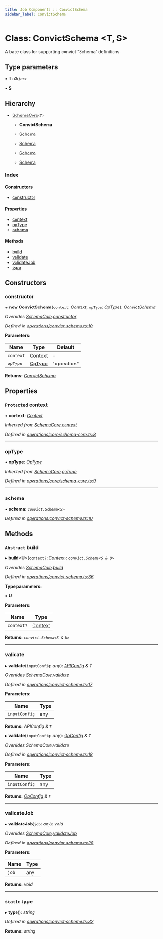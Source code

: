 ```yaml
---
title: Job Components :: ConvictSchema
sidebar_label: ConvictSchema
---
```


# Class: ConvictSchema <**T, S**>

A base class for supporting convict "Schema" definitions

## Type parameters

▪ **T**: *`Object`*

▪ **S**

## Hierarchy

* [SchemaCore](schemacore.md)‹*`T`*›

  * **ConvictSchema**

  * [Schema](schema.md)

  * [Schema](schema.md)

  * [Schema](schema.md)

  * [Schema](schema.md)

### Index

#### Constructors

* [constructor](convictschema.md#constructor)

#### Properties

* [context](convictschema.md#protected-context)
* [opType](convictschema.md#optype)
* [schema](convictschema.md#schema)

#### Methods

* [build](convictschema.md#abstract-build)
* [validate](convictschema.md#validate)
* [validateJob](convictschema.md#validatejob)
* [type](convictschema.md#static-type)

## Constructors

###  constructor

\+ **new ConvictSchema**(`context`: *[Context](../interfaces/context.md)*, `opType`: *[OpType](../overview.md#optype)*): *[ConvictSchema](convictschema.md)*

*Overrides [SchemaCore](schemacore.md).[constructor](schemacore.md#constructor)*

*Defined in [operations/convict-schema.ts:10](https://github.com/terascope/teraslice/blob/b0f73ab9/packages/job-components/src/operations/convict-schema.ts#L10)*

**Parameters:**

Name | Type | Default |
------ | ------ | ------ |
`context` | [Context](../interfaces/context.md) | - |
`opType` | [OpType](../overview.md#optype) | "operation" |

**Returns:** *[ConvictSchema](convictschema.md)*

## Properties

### `Protected` context

• **context**: *[Context](../interfaces/context.md)*

*Inherited from [SchemaCore](schemacore.md).[context](schemacore.md#protected-context)*

*Defined in [operations/core/schema-core.ts:8](https://github.com/terascope/teraslice/blob/b0f73ab9/packages/job-components/src/operations/core/schema-core.ts#L8)*

___

###  opType

• **opType**: *[OpType](../overview.md#optype)*

*Inherited from [SchemaCore](schemacore.md).[opType](schemacore.md#optype)*

*Defined in [operations/core/schema-core.ts:9](https://github.com/terascope/teraslice/blob/b0f73ab9/packages/job-components/src/operations/core/schema-core.ts#L9)*

___

###  schema

• **schema**: *`convict.Schema<S>`*

*Defined in [operations/convict-schema.ts:10](https://github.com/terascope/teraslice/blob/b0f73ab9/packages/job-components/src/operations/convict-schema.ts#L10)*

## Methods

### `Abstract` build

▸ **build**<**U**>(`context?`: *[Context](../interfaces/context.md)*): *`convict.Schema<S & U>`*

*Overrides [SchemaCore](schemacore.md).[build](schemacore.md#abstract-build)*

*Defined in [operations/convict-schema.ts:36](https://github.com/terascope/teraslice/blob/b0f73ab9/packages/job-components/src/operations/convict-schema.ts#L36)*

**Type parameters:**

▪ **U**

**Parameters:**

Name | Type |
------ | ------ |
`context?` | [Context](../interfaces/context.md) |

**Returns:** *`convict.Schema<S & U>`*

___

###  validate

▸ **validate**(`inputConfig`: *any*): *[APIConfig](../interfaces/apiconfig.md) & `T`*

*Overrides [SchemaCore](schemacore.md).[validate](schemacore.md#abstract-validate)*

*Defined in [operations/convict-schema.ts:17](https://github.com/terascope/teraslice/blob/b0f73ab9/packages/job-components/src/operations/convict-schema.ts#L17)*

**Parameters:**

Name | Type |
------ | ------ |
`inputConfig` | any |

**Returns:** *[APIConfig](../interfaces/apiconfig.md) & `T`*

▸ **validate**(`inputConfig`: *any*): *[OpConfig](../interfaces/opconfig.md) & `T`*

*Overrides [SchemaCore](schemacore.md).[validate](schemacore.md#abstract-validate)*

*Defined in [operations/convict-schema.ts:18](https://github.com/terascope/teraslice/blob/b0f73ab9/packages/job-components/src/operations/convict-schema.ts#L18)*

**Parameters:**

Name | Type |
------ | ------ |
`inputConfig` | any |

**Returns:** *[OpConfig](../interfaces/opconfig.md) & `T`*

___

###  validateJob

▸ **validateJob**(`job`: *any*): *void*

*Overrides [SchemaCore](schemacore.md).[validateJob](schemacore.md#optional-abstract-validatejob)*

*Defined in [operations/convict-schema.ts:28](https://github.com/terascope/teraslice/blob/b0f73ab9/packages/job-components/src/operations/convict-schema.ts#L28)*

**Parameters:**

Name | Type |
------ | ------ |
`job` | any |

**Returns:** *void*

___

### `Static` type

▸ **type**(): *string*

*Defined in [operations/convict-schema.ts:32](https://github.com/terascope/teraslice/blob/b0f73ab9/packages/job-components/src/operations/convict-schema.ts#L32)*

**Returns:** *string*

